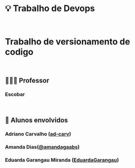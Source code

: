 
# 💡 Trabalho de Devops

<br />

# Trabalho de versionamento de codigo 

<br />

## 👨🏻‍🏫 Professor
### Escobar

<br />

## 🚀 Alunos envolvidos
### Adriano Carvalho ([ad-carv](https://github.com/ad-carv))
### Amanda Dias([@amandagaabs](https://github.com/amandagaabs))
### Eduarda Garangau Miranda  ([EduardaGarangau](https://github.com/EduardaGarangau  ))



